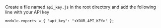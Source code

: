 Create a file named `api_key.js` in the root directory and add the following line with your API key

`module.exports = { "api_key": "<YOUR_API_KEY>" };`
